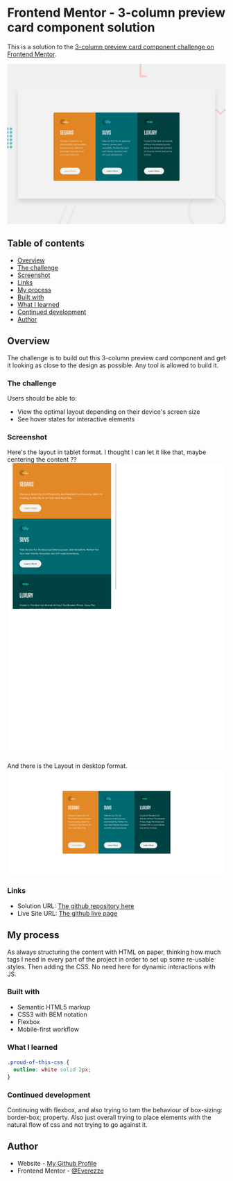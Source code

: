 # Frontend Mentor - 3-column preview card component solution

This is a solution to the [3-column preview card component challenge on Frontend Mentor](https://www.frontendmentor.io/challenges/3column-preview-card-component-pH92eAR2-).

![Design preview for the 3-column preview card component coding challenge](./design/desktop-preview.jpg)
## Table of contents

  - [Overview](#overview)
  - [The challenge](#the-challenge)
  - [Screenshot](#screenshot)
  - [Links](#links)
  - [My process](#my-process)
  - [Built with](#built-with)
  - [What I learned](#what-i-learned)
  - [Continued development](#continued-development)
  - [Author](#author)

## Overview

The challenge is to build out this 3-column preview card component and get it looking as close to the design as possible. Any tool is allowed to build it.
### The challenge

Users should be able to:

- View the optimal layout depending on their device's screen size
- See hover states for interactive elements

### Screenshot

Here's the layout in tablet format. I thought I can let it like that, maybe centering the content ?? 
![Layout of the 3-column card component in tablet format](./tabletScreenshot.png)

And there is the Layout in desktop format.
![Layout of the 3-column card component in tablet format](./desktopScreenshot.png)
### Links

- Solution URL: [The github repository here](https://github.com/Everezze/3-columns-preview-card-component)
- Live Site URL: [The github live page](https://your-https://everezze.github.io/3-columns-preview-card-component/-site-url.com)

## My process

As always structuring the content with HTML on paper, thinking how much tags I need in every part of the project in order to set up some re-usable styles. Then adding the CSS. No need here for dynamic interactions with JS.

### Built with

- Semantic HTML5 markup
- CSS3 with BEM notation
- Flexbox
- Mobile-first workflow

### What I learned

```css
.proud-of-this-css {
  outline: white solid 2px;
}
```
### Continued development

Continuing with flexbox, and also trying to tam the behaviour of box-sizing: border-box; property.
Also just overall trying to place elements with the natural flow of css and not trying to go against it.
## Author

- Website - [My Github Profile](https://github.com/Everezze)
- Frontend Mentor - [@Everezze](https://www.frontendmentor.io/profile/Everezze)